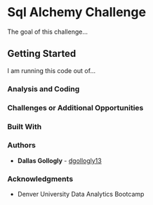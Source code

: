 # Sql Alchemy Challenge

The goal of this challenge... 

## Getting Started 

I am running this code out of...

### Analysis and Coding 



### Challenges or Additional Opportunities



### Built With



### Authors

* **Dallas Gollogly** - [dgollogly13](https://github.com/dgollogly13)

### Acknowledgments

* Denver University Data Analytics Bootcamp 
